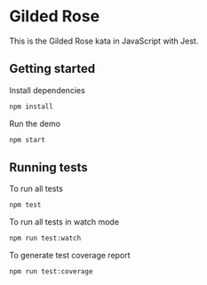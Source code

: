 # Gilded Rose

This is the Gilded Rose kata in JavaScript with Jest.

## Getting started

Install dependencies

```sh
npm install
```

Run the demo

```sh
npm start
```

## Running tests

To run all tests

```sh
npm test
```

To run all tests in watch mode

```sh
npm run test:watch
```

To generate test coverage report

```sh
npm run test:coverage
```
